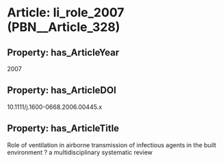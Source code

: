 # Article: __li_role_2007__ (PBN__Article_328)

## Property: has_ArticleYear

2007

## Property: has_ArticleDOI

10.1111/j.1600-0668.2006.00445.x

## Property: has_ArticleTitle

Role of ventilation in airborne transmission of infectious agents in the built environment ? a multidisciplinary systematic review

